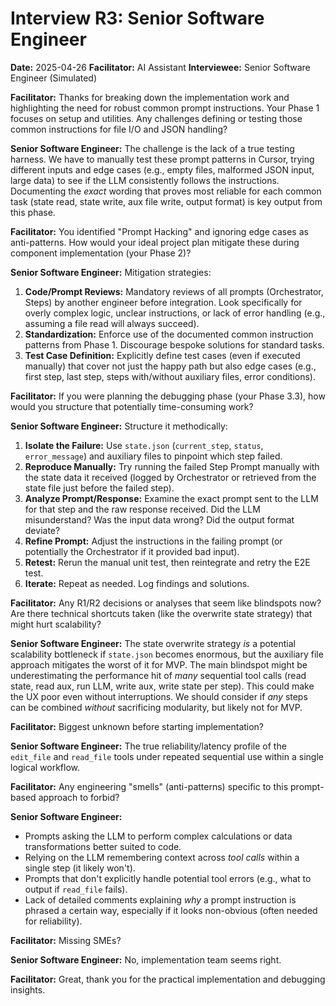 # Interview R3: Senior Software Engineer

**Date:** 2025-04-26
**Facilitator:** AI Assistant
**Interviewee:** Senior Software Engineer (Simulated)

**Facilitator:** Thanks for breaking down the implementation work and highlighting the need for robust common prompt instructions. Your Phase 1 focuses on setup and utilities. Any challenges defining or testing those common instructions for file I/O and JSON handling?

**Senior Software Engineer:** The challenge is the lack of a true testing harness. We have to manually test these prompt patterns in Cursor, trying different inputs and edge cases (e.g., empty files, malformed JSON input, large data) to see if the LLM consistently follows the instructions. Documenting the *exact* wording that proves most reliable for each common task (state read, state write, aux file write, output format) is key output from this phase.

**Facilitator:** You identified "Prompt Hacking" and ignoring edge cases as anti-patterns. How would your ideal project plan mitigate these during component implementation (your Phase 2)?

**Senior Software Engineer:** Mitigation strategies:
1.  **Code/Prompt Reviews:** Mandatory reviews of all prompts (Orchestrator, Steps) by another engineer before integration. Look specifically for overly complex logic, unclear instructions, or lack of error handling (e.g., assuming a file read will always succeed).
2.  **Standardization:** Enforce use of the documented common instruction patterns from Phase 1. Discourage bespoke solutions for standard tasks.
3.  **Test Case Definition:** Explicitly define test cases (even if executed manually) that cover not just the happy path but also edge cases (e.g., first step, last step, steps with/without auxiliary files, error conditions).

**Facilitator:** If you were planning the debugging phase (your Phase 3.3), how would you structure that potentially time-consuming work?

**Senior Software Engineer:** Structure it methodically:
1.  **Isolate the Failure:** Use `state.json` (`current_step`, `status`, `error_message`) and auxiliary files to pinpoint which step failed.
2.  **Reproduce Manually:** Try running the failed Step Prompt manually with the state data it received (logged by Orchestrator or retrieved from the state file just before the failed step).
3.  **Analyze Prompt/Response:** Examine the exact prompt sent to the LLM for that step and the raw response received. Did the LLM misunderstand? Was the input data wrong? Did the output format deviate?
4.  **Refine Prompt:** Adjust the instructions in the failing prompt (or potentially the Orchestrator if it provided bad input).
5.  **Retest:** Rerun the manual unit test, then reintegrate and retry the E2E test.
6.  **Iterate:** Repeat as needed. Log findings and solutions.

**Facilitator:** Any R1/R2 decisions or analyses that seem like blindspots now? Are there technical shortcuts taken (like the overwrite state strategy) that might hurt scalability?

**Senior Software Engineer:** The state overwrite strategy *is* a potential scalability bottleneck if `state.json` becomes enormous, but the auxiliary file approach mitigates the worst of it for MVP. The main blindspot might be underestimating the performance hit of *many* sequential tool calls (read state, read aux, run LLM, write aux, write state per step). This could make the UX poor even without interruptions. We should consider if *any* steps can be combined *without* sacrificing modularity, but likely not for MVP.

**Facilitator:** Biggest unknown before starting implementation?

**Senior Software Engineer:** The true reliability/latency profile of the `edit_file` and `read_file` tools under repeated sequential use within a single logical workflow.

**Facilitator:** Any engineering "smells" (anti-patterns) specific to this prompt-based approach to forbid?

**Senior Software Engineer:**
*   Prompts asking the LLM to perform complex calculations or data transformations better suited to code.
*   Relying on the LLM remembering context across *tool calls* within a single step (it likely won't).
*   Prompts that don't explicitly handle potential tool errors (e.g., what to output if `read_file` fails).
*   Lack of detailed comments explaining *why* a prompt instruction is phrased a certain way, especially if it looks non-obvious (often needed for reliability).

**Facilitator:** Missing SMEs?

**Senior Software Engineer:** No, implementation team seems right.

**Facilitator:** Great, thank you for the practical implementation and debugging insights. 
